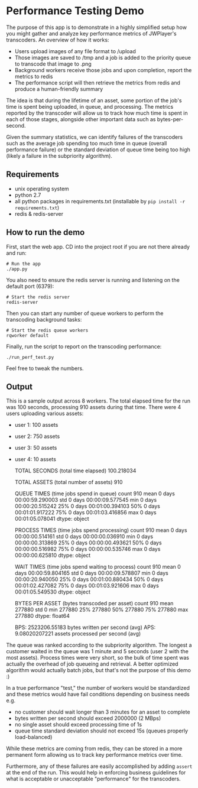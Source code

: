 # Performance Testing Demo

The purpose of this app is to demonstrate in a highly simplified setup how you might gather and analyze key performance
metrics of JWPlayer's transcoders. An overview of how it works:

- Users upload images of any file format to /upload
- Those images are saved to /tmp and a job is added to the priority queue to transcode that image to .png
- Background workers receive those jobs and upon completion, report the metrics to redis
- The performance script will then retrieve the metrics from redis and produce a human-friendly summary

The idea is that during the lifetime of an asset, some portion of the job's time is spent being uploaded, in queue,
and processing. The metrics reported by the transcoder will allow us to track how much time is spent in each of those
stages, alongside other important data such as bytes-per-second.

Given the summary statistics, we can identify failures of the transcoders such as the average job spending too much
time in queue (overall performance failure) or the standard deviation of queue time being too high (likely a failure
in the subpriority algorithm).

## Requirements

- unix operating system
- python 2.7
- all python packages in requirements.txt (installable by `pip install -r requirements.txt`)
- redis & redis-server


## How to run the demo

First, start the web app. CD into the project root if you are not there already and run:

    # Run the app
    ./app.py

You also need to ensure the redis server is running and listening on the default port (6379):

    # Start the redis server
    redis-server

Then you can start any number of queue workers to perform the transcoding background tasks:

    # Start the redis queue workers
    rqworker default

Finally, run the script to report on the transcoding performance:

    ./run_perf_test.py

Feel free to tweak the numbers.


## Output

This is a sample output across 8 workers. The total elapsed time for the run was 100 seconds, processing 910 assets
during that time. There were 4 users uploading various assets:

- user 1: 100 assets
- user 2: 750 assets
- user 3: 50 assets
- user 4: 10 assets

    TOTAL SECONDS (total time elapsed)
    100.218034


    TOTAL ASSETS (total number of assets)
    910


    QUEUE TIMES (time jobs spend in queue)
    count                       910
    mean     0 days 00:00:59.290003
    std      0 days 00:00:09.577545
    min      0 days 00:00:20.515242
    25%      0 days 00:01:00.394103
    50%      0 days 00:01:01.917222
    75%      0 days 00:01:03.416856
    max      0 days 00:01:05.078041
    dtype: object


    PROCESS TIMES (time jobs spend processing)
    count                       910
    mean     0 days 00:00:00.514161
    std      0 days 00:00:00.036910
    min      0 days 00:00:00.313869
    25%      0 days 00:00:00.493621
    50%      0 days 00:00:00.516982
    75%      0 days 00:00:00.535746
    max      0 days 00:00:00.625810
    dtype: object


    WAIT TIMES (time jobs spend waiting to process)
    count                       910
    mean     0 days 00:00:59.804165
    std      0 days 00:00:09.578807
    min      0 days 00:00:20.940050
    25%      0 days 00:01:00.880434
    50%      0 days 00:01:02.427082
    75%      0 days 00:01:03.921606
    max      0 days 00:01:05.549530
    dtype: object


    BYTES PER ASSET (bytes transcoded per asset)
    count       910
    mean     277880
    std           0
    min      277880
    25%      277880
    50%      277880
    75%      277880
    max      277880
    dtype: float64

    BPS: 2523206.55183 bytes written per second (avg)
    APS: 9.08020207221 assets processed per second (avg)

The queue was ranked according to the subpriority algorithm. The longest a customer waited in the queue was
1 minute and 5 seconds (user 2 with the most assets). Process times were very short, so the bulk of time spent was
actually the overhead of job queueing and retrieval. A better optimized algorithm would actually batch jobs, but
that's not the purpose of this demo :)

In a true performance "test," the number of workers would be standardized and these metrics would have fail conditions
depending on business needs e.g.

- no customer should wait longer than 3 minutes for an asset to complete
- bytes written per second should exceed 2000000 (2 MBps)
- no single asset should exceed processing time of 1s
- queue time standard deviation should not exceed 15s (queues properly load-balanced)

While these metrics are coming from redis, they can be stored in a more permanent form allowing us to track
key performance metrics over time.

Furthermore, any of these failures are easily accomplished by adding `assert` at the end of the run. This would help
in enforcing business guidelines for what is acceptable or unacceptable "performance" for the transcoders.





